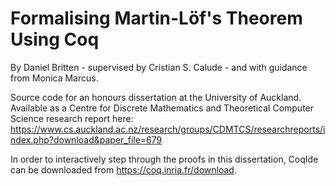 # Formalising Martin-Löf's Theorem Using Coq

By Daniel Britten - supervised by Cristian S. Calude - and with guidance from Monica Marcus.

Source code for an honours dissertation at the University of Auckland. Available as a Centre for Discrete Mathematics and Theoretical Computer Science research report here: https://www.cs.auckland.ac.nz/research/groups/CDMTCS/researchreports/index.php?download&paper_file=679

In order to interactively step through the proofs in this dissertation, CoqIde can be downloaded from https://coq.inria.fr/download.
